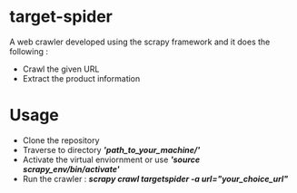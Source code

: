 # target-spider
A web crawler developed using the scrapy framework and it does the following :
- Crawl the given URL
- Extract the product information

# Usage
- Clone the repository
- Traverse to directory <b><i> 'path_to_your_machine/' </i></b>
- Activate the virtual enviornment or use  <b><i> 'source scrapy_env/bin/activate'</i></b>
- Run the crawler : <b><i> scrapy crawl targetspider -a url="your_choice_url" </i></b>
